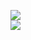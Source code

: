 [![](https://img.shields.io/badge/Made%20With-Github%20Spray-lightgrey.svg?style=for-the-badge&logo=github)](https://github.com/Annihil/github-spray#27978)  
[![](https://i.imgur.com/2DrTn0Z.gif)](https://github.com/Annihil/github-spray)